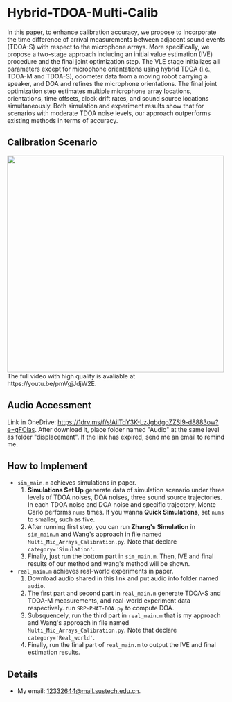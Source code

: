 # Hybrid-TDOA-Multi-Calib
In this paper, to enhance calibration accuracy, we propose to incorporate the time difference of arrival measurements between adjacent sound events (TDOA-S) with respect to the microphone arrays. More specifically, we propose a two-stage approach including an initial value estimation (IVE) procedure and the final joint optimization step. The VLE stage initializes all parameters except for microphone orientations using hybrid TDOA (i.e., TDOA-M and TDOA-S), odometer data from a moving robot carrying a speaker, and DOA and refines the microphone orientations. The final joint optimization step estimates multiple microphone array locations, orientations, time offsets, clock drift rates, and sound source locations simultaneously. Both simulation and experiment results show that for scenarios with moderate TDOA noise levels, our approach outperforms existing methods in terms of accuracy.

## Calibration Scenario
<img src="https://github.com/Chen-Jacker/Hybrid-TDOA-Calib/blob/main/calibration_scenario.gif" width="500px">
The full video with high quality is avaliable at https://youtu.be/pmVgjJdjW2E.

## Audio Accessment
Link in OneDrive: https://1drv.ms/f/s!AilTdY3K-LzJgbdgoZZSl9-d8883ow?e=gFOias. After download it, place folder named "Audio" at the same level as folder "displacement". If the link has expired, send me an email to remind me.

## How to Implement
- `sim_main.m` achieves simulations in paper.
  1. **Simulations Set Up** generate data of simulation scenario under three levels of TDOA noises, DOA noises, three sound source trajectories. In each TDOA noise and DOA noise and specific trajectory, Monte Carlo performs `nums` times. If you wanna **Quick Simulations**, set `nums` to smaller, such as five.
  2. After running first step, you can run **Zhang's Simulation** in `sim_main.m` and Wang's approach in file named `Multi_Mic_Arrays_Calibration.py`. Note that declare `category='Simulation'`.
  3. Finally, just run the bottom part in `sim_main.m`. Then, IVE and final results of our method and wang's method will be shown.
- `real_main.m` achieves real-world experiments in paper.
  1. Download audio shared in this link and put audio into folder named `audio`.
  2. The first part and second part in `real_main.m` generate TDOA-S and TDOA-M measurements, and real-world experiment data respectively. run `SRP-PHAT-DOA.py` to compute DOA.
  3. Subsquencely, run the third part in `real_main.m` that is my approach and Wang's approach in file named `Multi_Mic_Arrays_Calibration.py`. Note that declare `category='Real_world'`.
  4. Finally, run the final part of `real_main.m` to output the IVE and final estimation results.
## Details
- My email: 12332644@mail.sustech.edu.cn.

